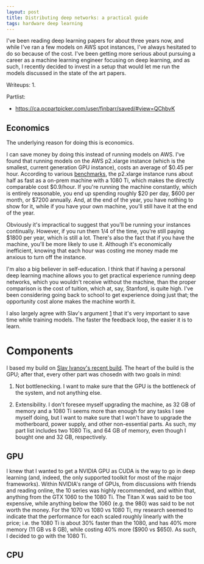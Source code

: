 ```yaml
---
layout: post
title: Distributing deep networks: a practical guide
tags: hardware deep learning
---
```


I've been reading deep learning papers for about three years now, and while
I've ran a few models on AWS spot instances, I've always hesitated to do so
because of the cost. I've been getting more serious about pursuing a career as a
machine learning engineer focusing on deep learning, and as such, I recently
decided to invest in a setup that would let me run the models discussed in the
state of the art papers.


Writeups:
1.

Partlist:

- https://ca.pcpartpicker.com/user/finbarr/saved/#view=QChbvK


## Economics

The underlying reason for doing this is economics.

I can save money by doing this instead of running models on AWS. I've found that
running models on the AWS p2.xlarge instance (which is the smallest, current
generation GPU instance), costs an average of $0.45 per hour. According to
various [benchmarks](), the p2.xlarge instance runs about half as fast as a
on-prem machine with a 1080 Ti, which makes the directly comparable cost
$0.9/hour. If you're running the machine constantly, which is entirely
reasonable, you end up spending roughly $20 per day, $600 per month, or $7200
annually. And, at the end of the year, you have nothing to show for it, while if
you have your own machine, you'll still have it at the end of the year.

Obviously it's impractical to suggest that you'll be running your instances
continually. However, if you run them 1/4 of the time, you're still paying $1800
per year, which is still a lot. There's also the fact that if you have the
machine, you'll be more likely to use it. Although it's economically
inefficient, knowing that each hour was costing me money made me anxious to turn
off the instance.

I'm also a big believer in self-education. I think that if having a personal
deep learning machine allows you to get practical experience running deep
networks, which you wouldn't receive without the machine, than the proper
comparison is the cost of tuition, which at, say, Stanford, is quite high. I've
been considering going back to school to get experience doing just that; the
opportunity cost alone makes the machine worth it.

I also largely agree with Slav's argument [1] that it's very important to save
time while training models. The faster the feedback loop, the easier it is to
learn.

# Components

I based my build on
[Slav Ivanov's recent build](https://blog.slavv.com/the-1700-great-deep-learning-box-assembly-setup-and-benchmarks-148c5ebe6415).
The heart of the build is the GPU; after that, every other part was chosedn with
two goals in mind:

1. Not bottlenecking. I want to make sure that the GPU is the bottleneck of the
system, and not anything else.

2. Extensibility. I don't foresee myself upgrading the machine, as 32 GB of
memory and a 1080 Ti seems more than enough for any tasks I see myself doing,
but I want to make sure that I won't have to upgrade the motherboard, power
supply, and other non-essential parts. As such, my part list includes two 1080
Tis, and 64 GB of memory, even though I bought one and 32 GB, respectively.


## GPU

I knew that I wanted to get a NVIDIA GPU as CUDA is the way to go in deep
learning (and, indeed, the only supported toolkit for most of the major
frameworks). Within NVIDIA's range of GPUs, from discussions with friends and
reading online, the 10 series was highly recommended, and within that, anything
from the GTX 1060 to the 1080 Ti. The Titan X was said to be too expensive,
while anything below the 1060 (e.g. the 980) was said to be not worth the money.
For the 1070 vs 1080 vs 1080 Ti, my research seemed to indicate that the
performance for each scaled roughly linearly with the price; i.e. the 1080 Ti is
about 30% faster than the 1080, and has 40% more memory (11 GB vs 8 GB), while
costing 40% more ($900 vs $650). As such, I decided to go with the 1080 Ti.

## CPU

[1]: https://blog.slavv.com/the-1700-great-deep-learning-box-assembly-setup-and-benchmarks-148c5ebe6415
